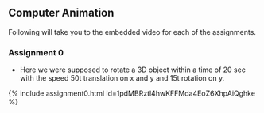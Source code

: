## Computer Animation

Following will take you to the embedded video for each of the assignments.


### Assignment 0

- Here we were supposed to rotate a 3D object within a time of 20 sec with the speed 50t translation on x and y and 15t rotation on y.


{% include assignment0.html id=1pdMBRztl4hwKFFMda4EoZ6XhpAiQghke %}
